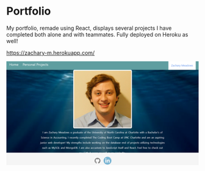 # Portfolio



My portfolio, remade using React, displays several projects I have completed both alone and with teammates. Fully deployed on Heroku as well!

 https://zachary-m.herokuapp.com/

 ![Screenshot of Heroku page](./src/assets/images/updatedportfolioimage.png)
